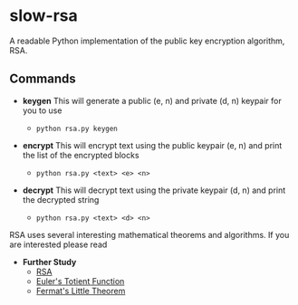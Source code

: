 # slow-rsa
A readable Python implementation of the public key encryption algorithm, RSA.

## Commands
* **keygen** This will generate a public (e, n) and private (d, n) keypair for you to use
    - `python rsa.py keygen`

* **encrypt** This will encrypt text using the public keypair (e, n) and print the list of the encrypted blocks
    - `python rsa.py <text> <e> <n>`

* **decrypt** This will decrypt text using the private keypair (d, n) and print the decrypted string
    - `python rsa.py <text> <d> <n>`


RSA uses several interesting mathematical theorems and algorithms. If you are interested please read
* **Further Study**
    - [RSA](https://en.wikipedia.org/wiki/RSA)
    - [Euler's Totient Function](https://en.wikipedia.org/wiki/Euler%27s_totient_function)
    - [Fermat's Little Theorem](https://en.wikipedia.org/wiki/Fermat%27s_little_theorem)
